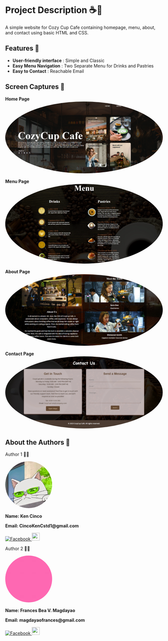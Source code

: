 # Project Description ☕️🍰
A simple website for Cozy Cup Cafe containing homepage, menu, about, and contact using basic HTML and CSS.

## Features 🌟
- __User-friendly interface__ : Simple and Classic
- __Easy Menu Navigation__ : Two Separate Menu for Drinks and Pastries
- __Easy to Contact__ : Reachable Email

## Screen Captures 📸
__Home Page__
<img src="https://github.com/Kenjicci/cozycup-cafe/blob/main/img/homepagess.png"
     style="border-radius: 50%;" 
     alt="HomepageScreenshot">

__Menu Page__
<img src="https://github.com/Kenjicci/cozycup-cafe/blob/main/img/MenuPageScreenshot.png"
     style="border-radius: 50%;" 
     alt="MenuPageScreenshot">

__About Page__
<img src="https://github.com/Kenjicci/cozycup-cafe/blob/main/img/aboutusss.png"
     style="border-radius: 50%;" 
     alt="MenuPageScreenshot">

__Contact Page__
<img src="https://github.com/Kenjicci/cozycup-cafe/blob/main/img/contactss.png"
     style="border-radius: 50%;" 
     alt="MenuPageScreenshot">


## About the Authors 👥
<p>Author 1 👨‍💻</p>
<img src="https://github.com/Kenjicci/cozycup-cafe/blob/main/img/Kenjicci.jpg" 
     width="150" 
     style="border-radius: 50%;" 
     alt="Kenjicci Photo">

__Name: Ken Cinco__

__Email: CincoKenCstd1@gmail.com__

<a href="https://www.facebook.com/ken.cinco.7330/">
  <img src="https://github.com/gauravghongde/social-icons/blob/master/PNG/Color/Facebook.png" alt="Facebook" width="25" height="25"/>
</a>
<a href="https://github.com/Kenjicci">
  <img src="https://github.com/gauravghongde/social-icons/blob/master/PNG/Color/Github.png" width="25" height="25"/>
</a>
<p></p>
<p>Author 2 👩‍💻</p>
<img src="https://github.com/Kenjicci/cozycup-cafe/blob/main/img/ampalayaa.jpg" 
     width="150" 
     style="border-radius: 50%;" 
     alt="ampalayaa Photo">

__Name: Frances Bea V. Magdayao__

__Email: magdayaofrances@gmail.com__

<a href="https://www.facebook.com/Isabelavua">
  <img src="https://github.com/gauravghongde/social-icons/blob/master/PNG/Color/Facebook.png" alt="Facebook" width="25" height="25"/>
</a>
<a href="https://github.com/ampalayaa">
  <img src="https://github.com/gauravghongde/social-icons/blob/master/PNG/Color/Github.png" width="25" height="25"/>
</a>






